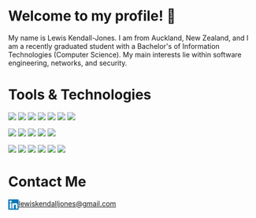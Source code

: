 # Welcome to my profile! 👋
My name is Lewis Kendall-Jones. I am from Auckland, New Zealand, and I am a recently graduated student with a Bachelor's of Information Technologies (Computer Science). My main interests lie within software engineering, networks, and security.
# Tools & Technologies
![](https://img.shields.io/badge/Language-C-blue)
![](https://img.shields.io/badge/Languages-C%23-blue)
![](https://img.shields.io/badge/Languages-C++-blue)
![](https://img.shields.io/badge/Languages-Java-blue)
![](https://img.shields.io/badge/Languages-Rust-blue)
![](https://img.shields.io/badge/Languages-Haskell-blue)
![](https://img.shields.io/badge/Languages-Python-green)  

![](https://img.shields.io/badge/Languages-HTML-red)
![](https://img.shields.io/badge/Languages-JS-red)
![](https://img.shields.io/badge/Languages-CSS-red)
![](https://img.shields.io/badge/Languages-PHP-red)
![](https://img.shields.io/badge/Languages-SQL-red)  

![](https://img.shields.io/badge/Tools-MySQL-orange)
![](https://img.shields.io/badge/Tools-ASP.net(MVC)-orange)
![](https://img.shields.io/badge/Tools-Bootstrap-orange)
![](https://img.shields.io/badge/Tools-React-orange)
![](https://img.shields.io/badge/Tools-Swing-orange)
![](https://img.shields.io/badge/Tools-Maven-orange)
# Contact Me
<a href="mailto:lewiskendalljones@gmail.com">lewiskendalljones@gmail.com</a>
<a href="https://www.linkedin.com/in/lewiskendalljones/"><img align="left" src="https://github.com/lewisKendall-Jones/lewisKendall-Jones/blob/main/images/linkedin.svg" alt="icon | LinkedIn" width="21px"/></a>
